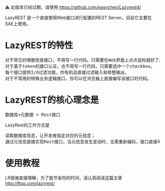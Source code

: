 ⚠️ 此版本已经过期，请使用 https://github.com/easychen/Lazyrest4/

LazyREST 是一个直接使用Web接口进行配置的REST Server。目前它主要在SAE上使用。

# LazyREST的特性
<pre>
对于常见的增删改查接口，不用写一行代码。只需要在Web界面上点点鼠标就好了。
对于基于token的接口认证，也不用写一行代码，只需要选中一个checkbox。
每个接口提供I/O过滤功能，你有机会直接过滤输入和修整输出。
对于不常用的特殊业务逻辑接口，你可以在浏览器上直接编写该接口的代码。
</pre>

# LazyREST的核心理念是
<pre>
数据库+元数据 = Rest接口
</pre>

LazyRest的工作方式是
<pre>
读取数据库信息，让开发者指定对应的元信息；
通过元信息直接实现Rest接口，当元信息发生变动时，无需重新编码，接口直接可用
</pre>

# 使用教程
LR很难直接理解，为了能节省你的时间，请认真阅读这篇文章 http://ftqq.com/lazyrest/
